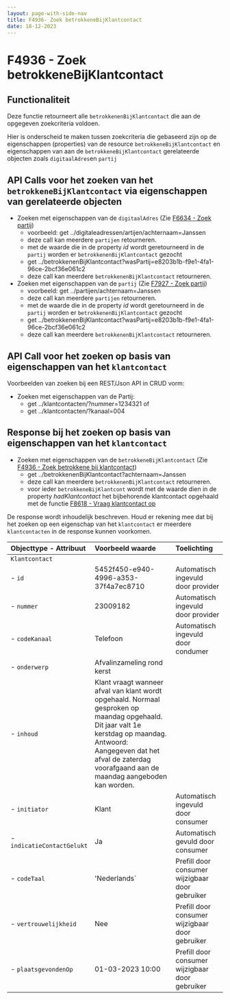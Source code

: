 ```yaml
---
layout: page-with-side-nav
title: F4936- Zoek betrokkeneBijKlantcontact
date: 18-12-2023
---
```


# F4936 - Zoek betrokkeneBijKlantcontact

## Functionaliteit

Deze functie retourneert alle `betrokkenenBijKlantcontact` die aan de opgegeven zoekcriteria voldoen.

Hier is onderscheid te maken tussen zoekcriteria die gebaseerd zijn op de eigenschappen (properties) van de resource `betrokkeneBijKlantcontact` en eigenschappen van aan de `betrokkeneBijKlantcontact` gerelateerde objecten zoals `digitaalAdres`en `partij` 

## API Calls voor het zoeken van het `betrokkeneBijKlantcontact` via eigenschappen van gerelateerde objecten


- Zoeken met eigenschappen van de `digitaalAdres` (Zie [F6634 - Zoek partij](./6634.md))
  - voorbeeld: get ../digitaleadressen/artijen/achternaam=Janssen
  - deze call kan meerdere `partijen` retourneren.
  - met de waarde die in de property *id* wordt geretourneerd in de `partij` worden er `betrokkenenBijKlantcontact` gezocht 
  - get ../betrokkenenBijKlantcontact?wasPartij=e8203b1b-f9e1-4fa1-96ce-2bcf36e061c2
  - deze call kan meerdere `betrokkenenBijKlantcontact` retourneren.
- Zoeken met eigenschappen van de `partij` (Zie [F7927 - Zoek partij](./7927.md))
  - voorbeeld: get ../partijen/achternaam=Janssen
  - deze call kan meerdere `partijen` retourneren.
  - met de waarde die in de property *id* wordt geretourneerd in de `partij` worden er `betrokkenenBijKlantcontact` gezocht 
  - get ../betrokkenenBijKlantcontact?wasPartij=e8203b1b-f9e1-4fa1-96ce-2bcf36e061c2
  - deze call kan meerdere `betrokkenenBijKlantcontact` retourneren.

## API Call voor het zoeken op basis van eigenschappen van het `klantcontact` 

Voorbeelden van zoeken bij een REST/Json API in CRUD vorm:
- Zoeken met eigenschappen van de Partij: 
  - get ../klantcontacten/?nummer=1234321   of 
  - get ../klantcontacten/?kanaal=004
 

## Response bij het zoeken op basis van eigenschappen van het `klantcontact` 

- Zoeken met eigenschappen van de `betrokkeneBijKlantcontact` (Zie [F4936 - Zoek betrokkene bij klantcontact](./4936.md)) 
  - get ../betrokkenenBijKlantcontact?achternaam=Janssen
  - deze call kan meerdere `betrokkenenBijKlantcontact` retourneren.
  - voor ieder `betrokkeneBijKlantcont` wordt met de waarde dien in de property *hadKlantcontact* het bijbehorende klantcontact opgehaald met de functie [F8618 - Vraag klantcontact op](./8618.md)



De response wordt inhoudelijk beschreven. Houd er rekening mee dat bij het zoeken op een eigenschap van het `klantcontact` er meerdere `klantcontacten` in de response kunnen voorkomen. 

| Objecttype - Attribuut | Voorbeeld waarde | Toelichting |
| :----------- | :----------- | :----------- |
| `Klantcontact` | | |
| - `id` | 5452f450-e940-4996-a353-37f4a7ec8710 | Automatisch ingevuld door provider |
| - `nummer` | 23009182 | Automatisch ingevuld door provider |
| - `codeKanaal` | Telefoon | Automatisch ingevuld door condumer | 
| - `onderwerp` | Afvalinzameling rond kerst | |
| - `inhoud` | Klant vraagt wanneer afval van klant wordt opgehaald. Normaal gesproken op maandag opgehaald. Dit jaar valt 1e kerstdag op maandag. Antwoord: Aangegeven dat het afval de zaterdag voorafgaand aan de maandag aangeboden kan worden. | |
| - `initiator` | Klant | Automatisch ingevuld door consumer |
| - `indicatieContactGelukt` | Ja | Automatisch gevuld door consumer |
| - `codeTaal` | 'Nederlands` | Prefill door consumer wijzigbaar door gebruiker |
| - `vertrouwelijkheid` | Nee | Prefill door consumer wijzigbaar door gebruiker |
| - `plaatsgevondenOp` | 01-03-2023 10:00 | Prefill door consumer wijzigbaar door gebruiker |